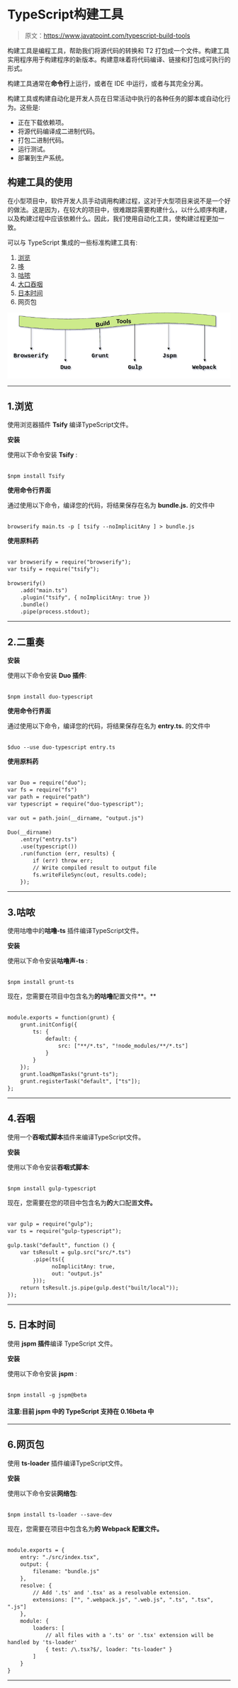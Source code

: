 # TypeScript构建工具

> 原文：<https://www.javatpoint.com/typescript-build-tools>

构建工具是编程工具，帮助我们将源代码的转换和 T2 打包成一个文件。构建工具实用程序用于构建程序的新版本。构建意味着将代码编译、链接和打包成可执行的形式。

构建工具通常在**命令行**上运行，或者在 IDE 中运行，或者与其完全分离。

构建工具或构建自动化是开发人员在日常活动中执行的各种任务的脚本或自动化行为。这些是:

*   正在下载依赖项。
*   将源代码编译成二进制代码。
*   打包二进制代码。
*   运行测试。
*   部署到生产系统。

## 构建工具的使用

在小型项目中，软件开发人员手动调用构建过程，这对于大型项目来说不是一个好的做法。这是因为，在较大的项目中，很难跟踪需要构建什么，以什么顺序构建，以及构建过程中应该依赖什么。因此，我们使用自动化工具，使构建过程更加一致。

可以与 TypeScript 集成的一些标准构建工具有:

1.  [浏览](#Browserify)
2.  [哆](#Duo)
3.  [咕哝](#Grunt)
4.  [大口吞咽](#Gulp)
5.  [日本时间](#Jspm)
6.  网页包

![TypeScript Build Tools](img/1e906857a151ce9031424f5c58f514cb.png)

* * *

## 1.浏览

使用浏览器插件 **Tsify** 编译TypeScript文件。

**安装**

使用以下命令安装 **Tsify** :

```

$npm install Tsify

```

**使用命令行界面**

通过使用以下命令，编译您的代码，将结果保存在名为 **bundle.js.** 的文件中

```

browserify main.ts -p [ tsify --noImplicitAny ] > bundle.js

```

**使用原料药**

```

var browserify = require("browserify");
var tsify = require("tsify");

browserify()
    .add("main.ts")
    .plugin("tsify", { noImplicitAny: true })
    .bundle()
    .pipe(process.stdout);

```

* * *

## 2.二重奏

**安装**

使用以下命令安装 **Duo 插件**:

```

$npm install duo-typescript

```

**使用命令行界面**

通过使用以下命令，编译您的代码，将结果保存在名为 **entry.ts.** 的文件中

```

$duo --use duo-typescript entry.ts

```

**使用原料药**

```

var Duo = require("duo");
var fs = require("fs")
var path = require("path")
var typescript = require("duo-typescript");

var out = path.join(__dirname, "output.js")

Duo(__dirname)
    .entry("entry.ts")
    .use(typescript())
    .run(function (err, results) {
        if (err) throw err;
        // Write compiled result to output file
        fs.writeFileSync(out, results.code);
    });

```

* * *

## 3.咕哝

使用咕噜中的**咕噜-ts** 插件编译TypeScript文件。

**安装**

使用以下命令安装**咕噜声-ts** :

```

$npm install grunt-ts

```

现在，您需要在项目中包含名为**的咕噜**配置文件**。**

```

module.exports = function(grunt) {
    grunt.initConfig({
        ts: {
            default: {
                src: ["**/*.ts", "!node_modules/**/*.ts"]
            }
        }
    });
    grunt.loadNpmTasks("grunt-ts");
    grunt.registerTask("default", ["ts"]);
};

```

* * *

## 4.吞咽

使用一个**吞咽式脚本**插件来编译TypeScript文件。

**安装**

使用以下命令安装**吞咽式脚本**:

```

$npm install gulp-typescript

```

现在，您需要在您的项目中包含名为**的**大口配置**文件。**

```

var gulp = require("gulp");
var ts = require("gulp-typescript");

gulp.task("default", function () {
    var tsResult = gulp.src("src/*.ts")
        .pipe(ts({
              noImplicitAny: true,
              out: "output.js"
        }));
    return tsResult.js.pipe(gulp.dest("built/local"));
});

```

* * *

## 5\. 日本时间

使用 **jspm 插件**编译 TypeScript 文件。

**安装**

使用以下命令安装 **jspm** :

```

$npm install -g jspm@beta

```

#### 注意:目前 jspm 中的 TypeScript 支持在 **0.16beta** 中

* * *

## 6.网页包

使用 **ts-loader** 插件编译TypeScript文件。

**安装**

使用以下命令安装**网络包**:

```

$npm install ts-loader --save-dev

```

现在，您需要在项目中包含名为**的 Webpack **配置文件**。**

```

module.exports = {
    entry: "./src/index.tsx",
    output: {
        filename: "bundle.js"
    },
    resolve: {
        // Add '.ts' and '.tsx' as a resolvable extension.
        extensions: ["", ".webpack.js", ".web.js", ".ts", ".tsx", ".js"]
    },
    module: {
        loaders: [
            // all files with a '.ts' or '.tsx' extension will be handled by 'ts-loader'
            { test: /\.tsx?$/, loader: "ts-loader" }
        ]
    }
}

```

* * *